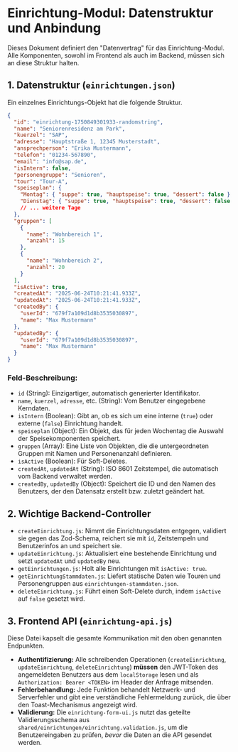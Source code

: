 # Einrichtung-Modul: Datenstruktur und Anbindung

Dieses Dokument definiert den "Datenvertrag" für das Einrichtung-Modul. Alle Komponenten, sowohl im Frontend als auch im Backend, müssen sich an diese Struktur halten.

## 1. Datenstruktur (`einrichtungen.json`)

Ein einzelnes Einrichtungs-Objekt hat die folgende Struktur.

```json
{
  "id": "einrichtung-1750849301933-randomstring",
  "name": "Seniorenresidenz am Park",
  "kuerzel": "SAP",
  "adresse": "Hauptstraße 1, 12345 Musterstadt",
  "ansprechperson": "Erika Mustermann",
  "telefon": "01234-567890",
  "email": "info@sap.de",
  "isIntern": false,
  "personengruppe": "Senioren",
  "tour": "Tour-A",
  "speiseplan": {
    "Montag": { "suppe": true, "hauptspeise": true, "dessert": false },
    "Dienstag": { "suppe": true, "hauptspeise": true, "dessert": false }
    // ... weitere Tage
  },
  "gruppen": [
    {
      "name": "Wohnbereich 1",
      "anzahl": 15
    },
    {
      "name": "Wohnbereich 2",
      "anzahl": 20
    }
  ],
  "isActive": true,
  "createdAt": "2025-06-24T10:21:41.933Z",
  "updatedAt": "2025-06-24T10:21:41.933Z",
  "createdBy": {
    "userId": "679f7a109d1d8b3535030897",
    "name": "Max Mustermann"
  },
  "updatedBy": {
    "userId": "679f7a109d1d8b3535030897",
    "name": "Max Mustermann"
  }
}
```

### Feld-Beschreibung:
-   `id` (String): Einzigartiger, automatisch generierter Identifikator.
-   `name`, `kuerzel`, `adresse`, etc. (String): Vom Benutzer eingegebene Kerndaten.
-   `isIntern` (Boolean): Gibt an, ob es sich um eine interne (`true`) oder externe (`false`) Einrichtung handelt.
-   `speiseplan` (Object): Ein Objekt, das für jeden Wochentag die Auswahl der Speisekomponenten speichert.
-   `gruppen` (Array): Eine Liste von Objekten, die die untergeordneten Gruppen mit Namen und Personenanzahl definieren.
-   `isActive` (Boolean): Für Soft-Deletes.
-   `createdAt`, `updatedAt` (String): ISO 8601 Zeitstempel, die automatisch vom Backend verwaltet werden.
-   `createdBy`, `updatedBy` (Object): Speichert die ID und den Namen des Benutzers, der den Datensatz erstellt bzw. zuletzt geändert hat.

## 2. Wichtige Backend-Controller

-   `createEinrichtung.js`: Nimmt die Einrichtungsdaten entgegen, validiert sie gegen das Zod-Schema, reichert sie mit `id`, Zeitstempeln und Benutzerinfos an und speichert sie.
-   `updateEinrichtung.js`: Aktualisiert eine bestehende Einrichtung und setzt `updatedAt` und `updatedBy` neu.
-   `getEinrichtungen.js`: Holt alle Einrichtungen mit `isActive: true`.
-   `getEinrichtungStammdaten.js`: Liefert statische Daten wie Touren und Personengruppen aus `einrichtungen-stammdaten.json`.
-   `deleteEinrichtung.js`: Führt einen Soft-Delete durch, indem `isActive` auf `false` gesetzt wird.

## 3. Frontend API (`einrichtung-api.js`)

Diese Datei kapselt die gesamte Kommunikation mit den oben genannten Endpunkten.
-   **Authentifizierung:** Alle schreibenden Operationen (`createEinrichtung`, `updateEinrichtung`, `deleteEinrichtung`) **müssen** den JWT-Token des angemeldeten Benutzers aus dem `localStorage` lesen und als `Authorization: Bearer <TOKEN>` im Header der Anfrage mitsenden.
-   **Fehlerbehandlung:** Jede Funktion behandelt Netzwerk- und Serverfehler und gibt eine verständliche Fehlermeldung zurück, die über den Toast-Mechanismus angezeigt wird.
-   **Validierung:** Die `einrichtung-form-ui.js` nutzt das geteilte Validierungsschema aus `shared/einrichtungen/einrichtung.validation.js`, um die Benutzereingaben zu prüfen, *bevor* die Daten an die API gesendet werden. 